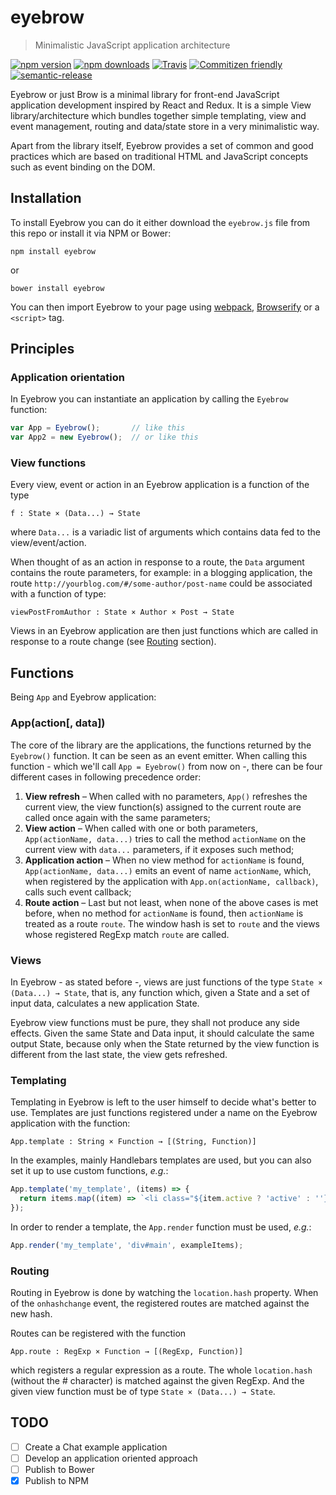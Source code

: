 # eyebrow
> Minimalistic JavaScript application architecture

[![npm version](https://img.shields.io/npm/v/eyebrow.svg?style=flat-square)](https://www.npmjs.com/package/eyebrow)
[![npm downloads](https://img.shields.io/npm/dm/eyebrow.svg?style=flat-square)](https://www.npmjs.com/package/eyebrow)
[![Travis](https://img.shields.io/travis/rust-lang/rust.svg?style=flat-square)](https://travis-ci.org/arthur-xavier/eyebrow)
[![Commitizen friendly](https://img.shields.io/badge/commitizen-friendly-brightgreen.svg?style=flat-square)](http://commitizen.github.io/cz-cli/)
[![semantic-release](https://img.shields.io/badge/%20%20%F0%9F%93%A6%F0%9F%9A%80-semantic--release-e10079.svg?style=flat-square)](https://github.com/semantic-release/semantic-release)

Eyebrow or just Brow is a minimal library for front-end JavaScript application development inspired by React and Redux. It is a simple View library/architecture which bundles together simple templating, view and event management, routing and data/state store in a very minimalistic way.

Apart from the library itself, Eyebrow provides a set of common and good practices which are based on traditional HTML and JavaScript concepts such as event binding on the DOM.

## Installation
To install Eyebrow you can do it either download the `eyebrow.js` file from this repo or install it via NPM or Bower:
```
npm install eyebrow
```
or
```
bower install eyebrow
```
You can then import Eyebrow to your page using [webpack](https://webpack.github.io/), [Browserify](https://www.npmjs.com/package/browserify) or a `<script>` tag.

## Principles
### Application orientation
In Eyebrow you can instantiate an application by calling the `Eyebrow` function:
```javascript
var App = Eyebrow();       // like this
var App2 = new Eyebrow();  // or like this
```

### View functions
Every view, event or action in an Eyebrow application is a function of the type
```
f : State × (Data...) → State
```
where `Data...` is a variadic list of arguments which contains data fed to the view/event/action.

When thought of as an action in response to a route, the `Data` argument contains the route parameters, for example: in a blogging application, the route `http://yourblog.com/#/some-author/post-name` could be associated with a function of type:
```
viewPostFromAuthor : State × Author × Post → State
```

Views in an Eyebrow application are then just functions which are called in response to a route change (see [Routing](#routing) section).

## Functions
Being `App` and Eyebrow application:

### App(action[, data])
The core of the library are the applications, the functions returned by the `Eyebrow()` function. It can be seen as an event emitter. When calling this function - which we'll call `App = Eyebrow()` from now on -, there can be four different cases in following precedence order:

1. **View refresh** – When called with no parameters, `App()` refreshes the current view, the view function(s) assigned to the current route are called once again with the same parameters;
2. **View action** – When called with one or both parameters, `App(actionName, data...)` tries to call the method `actionName` on the current view with `data...` parameters, if it exposes such method;
3. **Application action** – When no view method for `actionName` is found, `App(actionName, data...)` emits an event of name `actionName`, which, when registered by the application with `App.on(actionName, callback)`, calls such event callback;
4. **Route action** – Last but not least, when none of the above cases is met before, when no method for `actionName` is found, then `actionName` is treated as a route `route`. The window hash is set to `route` and the views whose registered RegExp match `route` are called.

### Views
In Eyebrow - as stated before -, views are just functions of the type `State × (Data...) → State`, that is, any function which, given a State and a set of input data, calculates a new application State.

Eyebrow view functions must be pure, they shall not produce any side effects. Given the same State and Data input, it should calculate the same output State, because only when the State returned by the view function is different from the last state, the view gets refreshed.

### Templating
Templating in Eyebrow is left to the user himself to decide what's better to use. Templates are just functions registered under a name on the Eyebrow application with the function:
```
App.template : String × Function → [(String, Function)]
```

In the examples, mainly Handlebars templates are used, but you can also set it up to use custom functions, *e.g.*:
```javascript
App.template('my_template', (items) => {
  return items.map((item) => `<li class="${item.active ? 'active' : ''}">${item.name}</li>`);
});
```

In order to render a template, the `App.render` function must be used, *e.g.*:
```javascript
App.render('my_template', 'div#main', exampleItems);
```

### Routing
Routing in Eyebrow is done by watching the `location.hash` property. When of the `onhashchange` event, the registered routes are matched against the new hash.

Routes can be registered with the function
```
App.route : RegExp × Function → [(RegExp, Function)]
```
which registers a regular expression as a route. The whole `location.hash` (without the # character) is matched against the given RegExp. And the given view function must be of type `State × (Data...) → State`.

## TODO
- [ ] Create a Chat example application
- [ ] Develop an application oriented approach
- [ ] Publish to Bower
- [x] Publish to NPM
